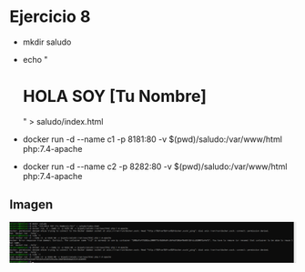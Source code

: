 # Ejercicio 8

- mkdir saludo

- echo "<h1>HOLA SOY [Tu Nombre]</h1>" > saludo/index.html

- docker run -d --name c1 -p 8181:80 -v $(pwd)/saludo:/var/www/html php:7.4-apache

- docker run -d --name c2 -p 8282:80 -v $(pwd)/saludo:/var/www/html php:7.4-apache

## Imagen

![](https://github.com/Sperper/DespliegueDeAplicacionesWeb/blob/master/Docker/Ejercicio8/Ejercicio%208.png?raw=true)